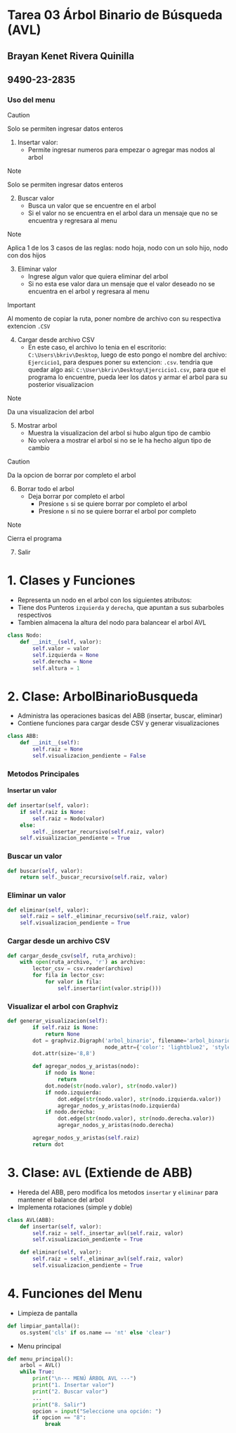 # Tarea 03 Árbol Binario de Búsqueda (AVL)
## Brayan Kenet Rivera Quinilla 
## 9490-23-2835

### Uso del menu
> [!CAUTION]
> Solo se permiten ingresar datos enteros

1. Insertar valor:
    - Permite ingresar numeros para empezar o agregar mas nodos al arbol
  
> [!NOTE]
> Solo se permiten ingresar datos enteros
2. Buscar valor
    - Busca un valor que se encuentre en el arbol
    - Si el valor no se encuentra en el arbol dara un mensaje que no se encuentra y regresara al menu

> [!NOTE]
> Aplica 1 de los 3 casos de las reglas: nodo hoja, nodo con un solo hijo, nodo con dos hijos
3. Eliminar valor
    - Ingrese algun valor que quiera eliminar del arbol
    - Si no esta ese valor dara un mensaje que el valor deseado no se encuentra en el arbol y regresara al menu

> [!IMPORTANT]
> Al momento de copiar la ruta, poner nombre de archivo con su respectiva extencion `.CSV`
4. Cargar desde archivo CSV
    - En este caso, el archivo lo tenia en el escritorio: `C:\Users\bkriv\Desktop`, luego de esto pongo el nombre del archivo: `Ejercicio1`, para despues poner su extencion: `.csv`. tendria que quedar algo asi: `C:\User\bkriv\Desktop\Ejercicio1.csv`, para que el programa lo encuentre, pueda leer los datos y armar el arbol para su posterior visualizacion

> [!NOTE]
> Da una visualizacion del arbol
5. Mostrar arbol
    - Muestra la visualizacion del arbol si hubo algun tipo de cambio
    - No volvera a mostrar el arbol si no se le ha hecho algun tipo de cambio

> [!CAUTION]
> Da la opcion de borrar por completo el arbol
6. Borrar todo el arbol
    - Deja borrar por completo el arbol
        - Presione `s` si se quiere borrar por completo el arbol
        - Presione `n` si no se quiere borrar el arbol por completo

> [!NOTE]
> Cierra el programa
7. Salir

# 1. Clases y Funciones
- Representa un nodo en el arbol con los siguientes atributos:
- Tiene dos Punteros `izquierda` y `derecha`, que apuntan a sus subarboles respectivos
- Tambien almacena la altura del nodo para balancear el arbol AVL
  
```Python
class Nodo:
    def __init__(self, valor):
        self.valor = valor
        self.izquierda = None
        self.derecha = None
        self.altura = 1
```

# 2. Clase: ArbolBinarioBusqueda
- Administra las operaciones basicas del ABB (insertar, buscar, eliminar)
- Contiene funciones para cargar desde CSV y generar visualizaciones

```Python
class ABB:
    def __init__(self):
        self.raiz = None
        self.visualizacion_pendiente = False
```

### Metodos Principales
#### Insertar un valor

```Python
def insertar(self, valor):
    if self.raiz is None:
        self.raiz = Nodo(valor)
    else:
        self._insertar_recursivo(self.raiz, valor)
    self.visualizacion_pendiente = True
```

### Buscar un valor
```Python
def buscar(self, valor):
    return self._buscar_recursivo(self.raiz, valor)
```

### Eliminar un valor
```Python
def eliminar(self, valor):
    self.raiz = self._eliminar_recursivo(self.raiz, valor)
    self.visualizacion_pendiente = True
```

### Cargar desde un archivo CSV
```Python
def cargar_desde_csv(self, ruta_archivo):
    with open(ruta_archivo, 'r') as archivo:
        lector_csv = csv.reader(archivo)
        for fila in lector_csv:
            for valor in fila:
                self.insertar(int(valor.strip()))
```

### Visualizar el arbol con Graphviz
```Python
def generar_visualizacion(self):
        if self.raiz is None:
            return None
        dot = graphviz.Digraph('arbol_binario', filename='arbol_binario.gv',
                               node_attr={'color': 'lightblue2', 'style': 'filled'})
        dot.attr(size='8,8')

        def agregar_nodos_y_aristas(nodo):
            if nodo is None:
                return
            dot.node(str(nodo.valor), str(nodo.valor))
            if nodo.izquierda:
                dot.edge(str(nodo.valor), str(nodo.izquierda.valor))
                agregar_nodos_y_aristas(nodo.izquierda)
            if nodo.derecha:
                dot.edge(str(nodo.valor), str(nodo.derecha.valor))
                agregar_nodos_y_aristas(nodo.derecha)

        agregar_nodos_y_aristas(self.raiz)
        return dot
```
# 3. Clase: `AVL` (Extiende de ABB)
- Hereda del ABB, pero modifica los metodos `insertar` y `eliminar` para mantener el balance del arbol
- Implementa rotaciones (simple y doble)
```Python
class AVL(ABB):
    def insertar(self, valor):
        self.raiz = self._insertar_avl(self.raiz, valor)
        self.visualizacion_pendiente = True

    def eliminar(self, valor):
        self.raiz = self._eliminar_avl(self.raiz, valor)
        self.visualizacion_pendiente = True
```

# 4. Funciones del Menu
- Limpieza de pantalla
```Python
def limpiar_pantalla():
    os.system('cls' if os.name == 'nt' else 'clear')
```

- Menu principal
```Python
def menu_principal():
    arbol = AVL()
    while True:
        print("\n--- MENÚ ÁRBOL AVL ---")
        print("1. Insertar valor")
        print("2. Buscar valor")
        ...
        print("8. Salir")
        opcion = input("Seleccione una opción: ")
        if opcion == "8":
            break
```
